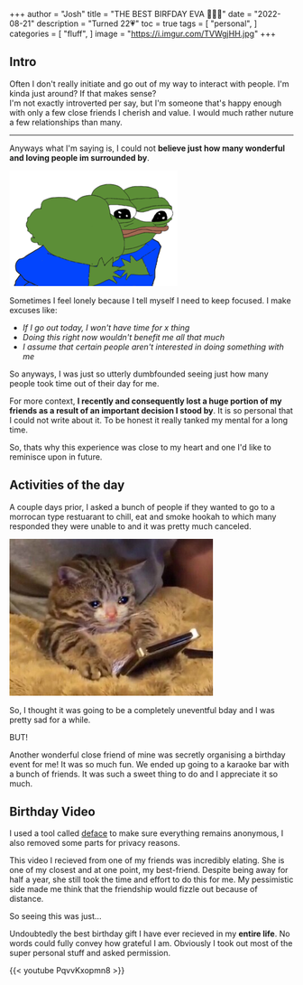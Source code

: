 +++
author = "Josh"
title = "THE BEST BIRFDAY EVA 🥳🍰🎂"
date = "2022-08-21"
description = "Turned 22💗"
toc = true
tags = [
    "personal",
]
categories = [
    "fluff",
]
image = "https://i.imgur.com/TVWgjHH.jpg"
+++
<!--more-->

## Intro
Often I don't really initiate and go out of my way to interact with people. I'm kinda just around? If that makes sense?\
I'm not exactly introverted per say, but I'm someone that's happy enough with only a few close friends I cherish and value. I would much rather nuture a few relationships than many.
***
 Anyways what I'm saying is, I could not **believe just how many wonderful and loving people im surrounded by**.

![](hugsmall.png)

Sometimes I feel lonely because I tell myself I need to keep focused. I make excuses like:

* *If I go out today, I won't have time for x thing*
* *Doing this right now wouldn't benefit me all that much*
* *I assume that certain people aren't interested in doing something with me*

So anyways, I was just so utterly dumbfounded seeing just how many people took time out of their day for me. 

For more context, **I recently and consequently lost a huge portion of my friends as a result of an important decision I stood by**. It is so personal that I could not write about it. To be honest it really tanked my mental for a long time.


So, thats why this experience was close to my heart and one I'd like to reminisce upon in future.


## Activities of the day
A couple days prior, I asked a bunch of people if they wanted to go to a morrocan type restuarant to chill, eat and smoke hookah to which many responded they were unable to and it was pretty much canceled.

![](sadcat.jpg)

So, I thought it was going to be a completely uneventful bday and I was pretty sad for a while.

BUT!

Another wonderful close friend of mine was secretly organising a birthday event for me! It was so much fun. We ended up going to a karaoke bar with a bunch of friends. It was such a sweet thing to do and I appreciate it so much.


## Birthday Video

I used a tool called [deface](https://github.com/ORB-HD/deface) to make sure everything remains anonymous, I also removed some parts for privacy reasons. 

This video I recieved from one of my friends was incredibly elating. She is one of my closest and at one point, my best-friend. Despite being away for half a year, she still took the time and effort to do this for me. My pessimistic side made me think that the friendship would fizzle out because of distance. 

So seeing this was just... 

Undoubtedly the best birthday gift I have ever recieved in my **entire life**. No words could fully convey how grateful I am. Obviously I took out most of the super personal stuff and asked permission.

{{< youtube PqvvKxopmn8 >}}

